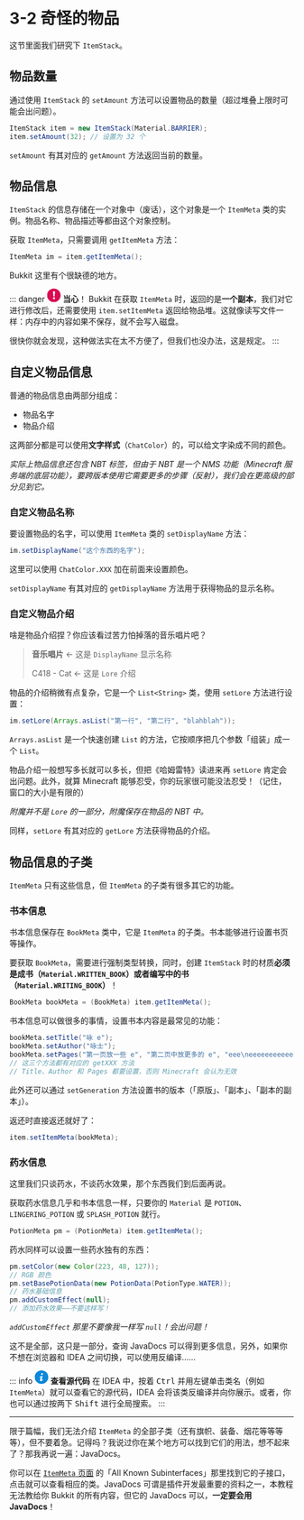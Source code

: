 # 3-2 奇怪的物品

这节里面我们研究下 `ItemStack`。

## 物品数量

通过使用 `ItemStack` 的 `setAmount` 方法可以设置物品的数量（超过堆叠上限时可能会出问题）。

```java
ItemStack item = new ItemStack(Material.BARRIER);
item.setAmount(32); // 设置为 32 个
```

`setAmount` 有其对应的 `getAmount` 方法返回当前的数量。

## 物品信息

`ItemStack` 的信息存储在一个对象中（废话），这个对象是一个 `ItemMeta` 类的实例。物品名称、物品描述等都由这个对象控制。

获取 `ItemMeta`，只需要调用 `getItemMeta` 方法：

```java
ItemMeta im = item.getItemMeta();
```

Bukkit 这里有个很缺德的地方。

::: danger <img src="data:image/svg+xml,%3Csvg xmlns='http://www.w3.org/2000/svg' viewBox='0 0 16 16' transform='scale(0.6)' fill='%23fff'%3E%3Cpath d='M10 14C10 15.1 9.1 16 8 16 6.9 16 6 15.1 6 14 6 12.9 6.9 12 8 12 9.1 12 10 12.9 10 14Z'/%3E%3Cpath d='M10 1.6C10 1.2 9.8 0.9 9.6 0.7 9.2 0.3 8.6 0 8 0 7.4 0 6.8 0.2 6.5 0.6 6.2 0.9 6 1.2 6 1.6 6 1.7 6 1.8 6 1.9L6.8 9.6C6.9 9.9 7 10.1 7.2 10.2 7.4 10.4 7.7 10.5 8 10.5 8.3 10.5 8.6 10.4 8.8 10.3 9 10.1 9.1 9.9 9.2 9.6L10 1.9C10 1.8 10 1.7 10 1.6Z'/%3E%3C/svg%3E" style="background-color:#DA0B50; clip-path: circle();" width="24px" height="24px"> **当心**！
Bukkit 在获取 `ItemMeta` 时，返回的是**一个副本**，我们对它进行修改后，还需要使用 `item.setItemMeta` 返回给物品堆。这就像读写文件一样：内存中的内容如果不保存，就不会写入磁盘。

很快你就会发现，这种做法实在太不方便了，但我们也没办法，这是规定。
:::

## 自定义物品信息

普通的物品信息由两部分组成：

- 物品名字
- 物品介绍

这两部分都是可以使用**文字样式**（`ChatColor`）的，可以给文字染成不同的颜色。

*实际上物品信息还包含 NBT 标签，但由于 NBT 是一个 NMS 功能（Minecraft 服务端的底层功能），要跨版本使用它需要更多的步骤（反射），我们会在更高级的部分见到它。*

### 自定义物品名称

要设置物品的名字，可以使用 `ItemMeta` 类的 `setDisplayName` 方法：

```java
im.setDisplayName("这个东西的名字");
```

这里可以使用 `ChatColor.XXX` 加在前面来设置颜色。

`setDisplayName` 有其对应的 `getDisplayName` 方法用于获得物品的显示名称。

### 自定义物品介绍

啥是物品介绍捏？你应该看过苦力怕掉落的音乐唱片吧？

> **音乐唱片**    ←    这是 `DisplayName` 显示名称
>
> C418 - Cat    ←    这是 `Lore` 介绍

物品的介绍稍微有点复杂，它是一个 `List<String>` 类，使用 `setLore` 方法进行设置：

```java
im.setLore(Arrays.asList("第一行", "第二行", "blahblah"));
```

`Arrays.asList` 是一个快速创建 `List` 的方法，它按顺序把几个参数「组装」成一个 `List`。

物品介绍一般想写多长就可以多长，但把《哈姆雷特》读进来再 `setLore` 肯定会出问题。此外，就算 Minecraft 能够忍受，你的玩家很可能没法忍受！（记住，窗口的大小是有限的）

*附魔并不是 `Lore` 的一部分，附魔保存在物品的 NBT 中。*

同样，`setLore` 有其对应的 `getLore` 方法获得物品的介绍。

## 物品信息的子类

`ItemMeta` 只有这些信息，但 `ItemMeta` 的子类有很多其它的功能。

### 书本信息

书本信息保存在 `BookMeta` 类中，它是 `ItemMeta` 的子类。书本能够进行设置书页等操作。

要获取 `BookMeta`，需要进行强制类型转换，同时，创建 `ItemStack` 时的材质**必须是成书（`Material.WRITTEN_BOOK`）或者编写中的书（`Material.WRITING_BOOK`）**！

```java
BookMeta bookMeta = (BookMeta) item.getItemMeta();
```

书本信息可以做很多的事情，设置书本内容是最常见的功能：

```java
bookMeta.setTitle("咏 e");
bookMeta.setAuthor("咏士");
bookMeta.setPages("第一页放一些 e", "第二页中放更多的 e", "eee\neeeeeeeeeeeeeeeeeeeeeeeeeeee\neeeeeeee");
// 这三个方法都有对应的 getXXX 方法
// Title、Author 和 Pages 都要设置，否则 Minecraft 会认为无效
```

此外还可以通过 `setGeneration` 方法设置书的版本（「原版」、「副本」、「副本的副本」）。

返还时直接返还就好了：

```java
item.setItemMeta(bookMeta);
```

### 药水信息

这里我们只谈药水，不谈药水效果，那个东西我们到后面再说。

获取药水信息几乎和书本信息一样，只要你的 `Material` 是 `POTION`、`LINGERING_POTION` 或 `SPLASH_POTION` 就行。

```java
PotionMeta pm = (PotionMeta) item.getItemMeta();
```

药水同样可以设置一些药水独有的东西：

```java
pm.setColor(new Color(223, 48, 127));
// RGB 颜色
pm.setBasePotionData(new PotionData(PotionType.WATER));
// 药水基础信息
pm.addCustomEffect(null);
// 添加药水效果——不要这样写！
```

*`addCustomEffect` 那里不要像我一样写 `null`！会出问题！*

这不是全部，这只是一部分，查询 JavaDocs 可以得到更多信息，另外，如果你不想在浏览器和 IDEA 之间切换，可以使用反编译……

::: info <img src="data:image/svg+xml,%3Csvg xmlns='http://www.w3.org/2000/svg' viewBox='0 0 16 16' transform='scale(0.6)' fill='%23fff'%3E%3Cpath d='M9.1 0C10.2 0 10.7 0.7 10.7 1.6 10.7 2.6 9.8 3.6 8.6 3.6 7.6 3.6 7 3 7 2 7 1.1 7.7 0 9.1 0Z'/%3E%3Cpath d='M5.8 16C5 16 4.4 15.5 5 13.2L5.9 9.1C6.1 8.5 6.1 8.2 5.9 8.2 5.7 8.2 4.6 8.6 3.9 9.1L3.5 8.4C5.6 6.6 7.9 5.6 8.9 5.6 9.8 5.6 9.9 6.6 9.5 8.2L8.4 12.5C8.2 13.2 8.3 13.5 8.5 13.5 8.7 13.5 9.6 13.2 10.4 12.5L10.9 13.2C8.9 15.2 6.7 16 5.8 16Z'/%3E%3C/svg%3E" style="background-color:#0B87DA; clip-path: circle();" width="24px" height="24px"> **查看源代码**
在 IDEA 中，按着 <kbd>Ctrl</kbd> 并用左键单击类名（例如 `ItemMeta`）就可以查看它的源代码，IDEA 会将该类反编译并向你展示。或者，你也可以通过按两下 <kbd>Shift</kbd> 进行全局搜索。
:::

---

限于篇幅，我们无法介绍 `ItemMeta` 的全部子类（还有旗帜、装备、烟花等等等等），但不要着急。记得吗？我说过你在某个地方可以找到它们的用法，想不起来了？那我再说一遍：JavaDocs。

你可以在 [`ItemMeta` 页面](https://papermc.io/javadocs/paper/1.16/org/bukkit/inventory/meta/ItemMeta.html) 的「All Known Subinterfaces」那里找到它的子接口，点击就可以查看相应的类。JavaDocs 可谓是插件开发最重要的资料之一，本教程无法教给你 Bukkit 的所有内容，但它的 JavaDocs 可以，**一定要会用 JavaDocs**！